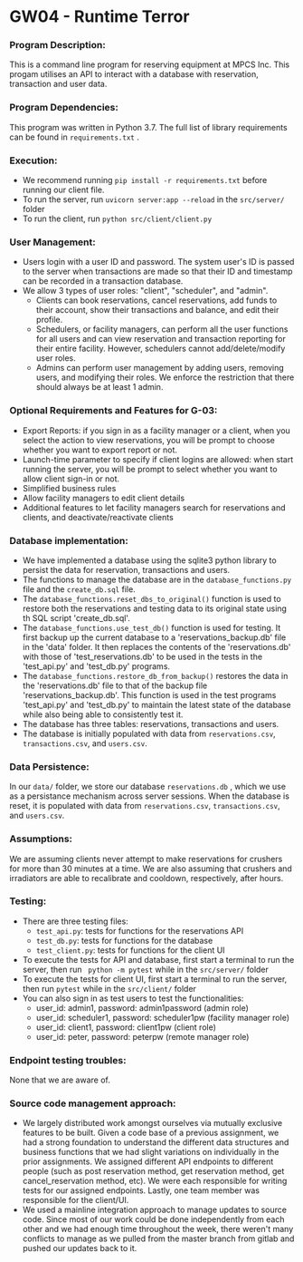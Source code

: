 # GW04 - Runtime Terror

### Program Description:
This is a command line program for reserving equipment at MPCS Inc. This progam utilises an API to interact with a database with reservation, transaction and user data. 

### Program Dependencies:
This program was written in Python 3.7. The full list of library requirements can be found in `requirements.txt` . 

### Execution:
- We recommend running `pip install -r requirements.txt` before running our client file. 
- To run the server, run `uvicorn server:app --reload` in the `src/server/` folder
- To run the client, run `python src/client/client.py`

### User Management:
- Users login with a user ID and password. The system user's ID is passed to the server when transactions are made so that their ID and timestamp can be recorded in a transaction database.
- We allow 3 types of user roles: "client", "scheduler", and "admin".
    - Clients can book reservations, cancel reservations, add funds to their account, show their transactions and balance, and  edit their profile.
    - Schedulers, or facility managers, can perform all the user functions for all users and can view reservation and transaction reporting for their entire facility. However, schedulers cannot add/delete/modify user roles. 
    - Admins can perform user management by adding users, removing users, and modifying their roles. We enforce the restriction that there should always be at least 1 admin.

### Optional Requirements and Features for G-03:
- Export Reports: if you sign in as a facility manager or a client, when you select the action to view reservations, you will be prompt to choose whether you want to export report or not.
- Launch-time parameter to specify if client logins are allowed: when start running the server, you will be prompt to select whether you want to allow client sign-in or not.
- Simplified business rules
- Allow facility managers to edit client details
- Additional features to let facility managers search for reservations and clients, and deactivate/reactivate clients

### Database implementation:
- We have implemented a database using the sqlite3 python library to persist the data for reservation, transactions and users.
- The functions to manage the database are in the `database_functions.py` file and the `create_db.sql` file.
- The `database_functions.reset_dbs_to_original()` function is used to restore both the reservations and testing data to its original state using th SQL script 'create_db.sql'.
- The `database_functions.use_test_db()` function is used for testing. It first backup up the current database to a 'reservations_backup.db' file in the 'data' folder. It then replaces the contents of the 'reservations.db' with those of 'test_reservations.db' to be used in the tests in the 'test_api.py' and 'test_db.py' programs.
- The `database_functions.restore_db_from_backup()` restores the data in the 'reservations.db' file to that of the backup file 'reservations_backup.db'. This function is used in the test programs 'test_api.py' and 'test_db.py' to maintain the latest state of the database while also being able to consistently test it.
- The database has three tables: reservations, transactions and users.
- The database is initially populated with data from `reservations.csv`, `transactions.csv`, and `users.csv`.

### Data Persistence: 
In our `data/` folder, we store our database `reservations.db` , which we use as a persistance mechanism across server sessions. When the database is reset, it is populated with data from `reservations.csv`, `transactions.csv`, and `users.csv`.

### Assumptions:
We are assuming clients never attempt to make reservations for crushers for more than 30 minutes at a time. We are also assuming that crushers and irradiators are able to recalibrate and cooldown, respectively, after hours. 

### Testing:
- There are three testing files: 
    - `test_api.py`: tests for functions for the reservations API
    - `test_db.py`: tests for functions for the database 
    - `test_client.py`: tests for functions for the client UI 
- To execute the tests for API and database, first start a terminal to run the server, then run ` python -m pytest` while in the `src/server/` folder
- To execute the tests for client UI, first start a terminal to run the server, then run `pytest` while in the `src/client/` folder
- You can also sign in as test users to test the functionalities:
    * user_id: admin1, password: admin1password (admin role)
    * user_id: scheduler1, password: scheduler1pw (facility manager role)
    * user_id: client1, password: client1pw (client role)
    * user_id: peter, password: peterpw (remote manager role)

### Endpoint testing troubles:
None that we are aware of.


### Source code management approach:
- We largely distributed work amongst ourselves via mutually exclusive features to be built. Given a code base of a previous assignment, we had a strong foundation to understand the different data structures and business functions that we had slight variations on individually in the prior assignments. We assigned different API endpoints to different people (such as post reservation method, get reservation method, get cancel_reservation method, etc). We were each responsible for writing tests for our assigned endpoints. Lastly, one team member was responsible for the client/UI.
- We used a mainline integration approach to manage updates to source code. Since most of our work could be done independently from each other and we had enough time throughout the week, there weren't many conflicts to manage as we pulled from the master branch from gitlab and pushed our updates back to it.


